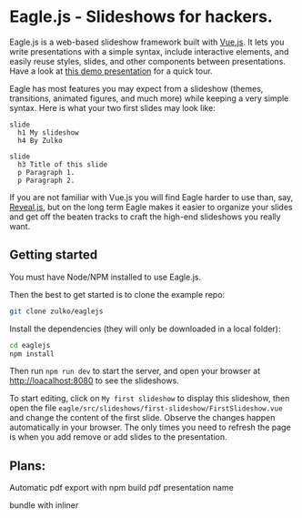 # Eagle.js - Slideshows for hackers.

Eagle.js is a web-based slideshow framework built with [Vue.js](https://vuejs.org/). It lets you write presentations with a simple syntax, include interactive elements, and easily reuse styles, slides, and other components between presentations. Have a look at [this demo presentation]() for a quick tour.

Eagle has most features you may expect from a slideshow (themes, transitions, animated figures, and much more) while keeping a very simple syntax. Here is what your two first slides may look like:

```pug
slide
  h1 My slideshow
  h4 By Zulko

slide
  h3 Title of this slide
  p Paragraph 1.
  p Paragraph 2.
```

If you are not familiar with Vue.js you will find Eagle harder to use than, say, [Reveal.js](https://github.com/hakimel/reveal.js/), but on the long term Eagle makes it easier to organize your slides and get off the beaten tracks to craft the high-end slideshows you really want.

## Getting started

You must have Node/NPM installed to use Eagle.js.

Then the best to get started is to clone the example repo:
``` bash
git clone zulko/eaglejs
```

Install the dependencies (they will only be downloaded in a local folder):
```bash
cd eaglejs
npm install
```

Then run ```npm run dev``` to start the server, and open your browser at [http://loacalhost:8080](http://loacalhost:8080) to see the slideshows.

To start editing, click on ``My first slideshow`` to display this slideshow, then open the file ``eagle/src/slideshows/first-slideshow/FirstSlideshow.vue`` and change the content of the first slide. Observe the changes happen automatically in your browser. The only times you need to refresh the page is when you add remove or add slides to the presentation.

## Plans:

Automatic pdf export with
  npm build pdf presentation name

bundle with inliner
